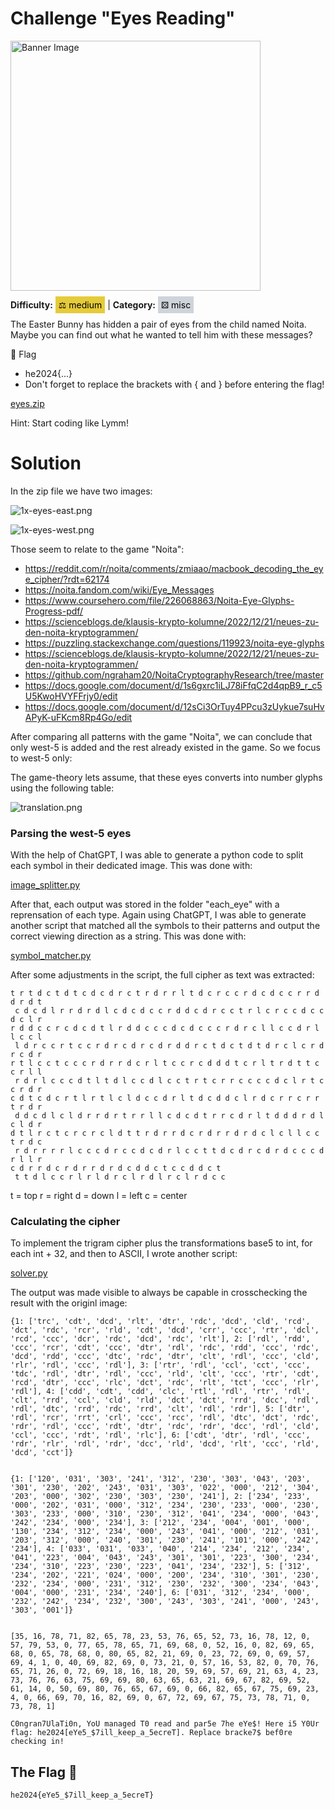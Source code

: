 # Challenge "Eyes Reading"
<img src="./banner.jpg" width="400px" alt="Banner Image" /><br/>

**Difficulty:** <span style="background-color: #e6cb39; padding: 5px; color: black;">⚖️ medium</span> | **Category:** <span style="background-color: #ced4da; padding: 5px; color: black;">⚄ misc</span>

The Easter Bunny has hidden a pair of eyes from the child named Noita. Maybe you can find out what he wanted to tell him with these messages?

🚩 Flag
- he2024{...}
- Don't forget to replace the brackets with { and } before entering the flag!

[eyes.zip](eyes.zip)

Hint: Start coding like Lymm!

# Solution
In the zip file we have two images:

![1x-eyes-east.png](eyes/1x-eyes-east.png)

![1x-eyes-west.png](eyes/1x-eyes-west.png)

Those seem to relate to the game "Noita":
- https://reddit.com/r/noita/comments/zmiaao/macbook_decoding_the_eye_cipher/?rdt=62174
- https://noita.fandom.com/wiki/Eye_Messages
- https://www.coursehero.com/file/226068863/Noita-Eye-Glyphs-Progress-pdf/
- https://scienceblogs.de/klausis-krypto-kolumne/2022/12/21/neues-zu-den-noita-kryptogrammen/
- https://puzzling.stackexchange.com/questions/119923/noita-eye-glyphs
- https://scienceblogs.de/klausis-krypto-kolumne/2022/12/21/neues-zu-den-noita-kryptogrammen/
- https://github.com/ngraham20/NoitaCryptographyResearch/tree/master
- https://docs.google.com/document/d/1s6gxrc1iLJ78iFfqC2d4qpB9_r_c5U5KwoHVYFFrjy0/edit
- https://docs.google.com/document/d/12sCi3OrTuy4PPcu3zUykue7suHvAPyK-uFKcm8Rp4Go/edit

After comparing all patterns with the game "Noita", we can conclude that only west-5 is added and the rest already existed in the game. So we focus to west-5 only:

The game-theory lets assume, that these eyes converts into number glyphs using the following table:

![translation.png](images/translation.png)

### Parsing the west-5 eyes
With the help of ChatGPT, I was able to generate a python code to split each symbol in their dedicated image. This was done with: 

[image_splitter.py](image_splitter.py)

After that, each output was stored in the folder "each_eye" with a reprensation of each type. Again using ChatGPT, I was able to generate another script that matched all the symbols to their patterns and output the correct viewing direction as a string. This was done with:

[symbol_matcher.py](symbol_matcher.py)

After some adjustments in the script, the full cipher as text was extracted:

    t r t d c t d t c d c d r c t r d r r l t d c r c c r d c d c c r r d d r d t 
     c d c d l r r d r d l c d c d c c r d d c d r c c t r l c r c c d c c d c l r 
    r d d c c r c d c d t l r d d c c c d c d c c c r d r c l l c c d r l l c c l 
     l d r c c r t c c r d r c d r c d r d d r c t d c t d t d r c l c r d r c d r 
    r t l c c t c c c r d r r d c r l t c c r c d d d t c r l t r d t t c c r l l 
     r d r l c c c d t l t d l c c d l c c t r t c r r c c c c d c l r t c c r d r 
    c d t c d c r t l r t l c l d c c d r l t d c d d c l r d c r r c r r t r d r 
     d d c d l c l d r r d r t r r l l c d c d t r r c d r l t d d d r d l c l d r 
    d t l r c t c r c r c l d t t r d r r d c r d r r d r d c l c l l c c t r d c 
     r d r r r r l c c c d r c c d c d r l c c t t d c d r c d r d c c c d r l l r 
    c d r r d c r d r r d r d c d d c t c c d d c t 
     t t d l c c r l r l d r c l r d l r c l r d c c 

t = top
r = right
d = down
l = left
c = center

### Calculating the cipher
To implement the trigram cipher plus the transformations base5 to int, for each int + 32, and then to ASCII, I wrote another script:

[solver.py](solver.py)

The output was made visible to always be capable in crosschecking the result with the originl image:

    {1: ['trc', 'cdt', 'dcd', 'rlt', 'dtr', 'rdc', 'dcd', 'cld', 'rcd', 'dct', 'rdc', 'rcr', 'rld', 'cdt', 'dcd', 'crr', 'ccc', 'rtr', 'dcl', 'rcd', 'ccc', 'dcr', 'rdc', 'dcd', 'rdc', 'rlt'], 2: ['rdl', 'rdd', 'ccc', 'rcr', 'cdt', 'ccc', 'dtr', 'rdl', 'rdc', 'rdd', 'ccc', 'rdc', 'dcd', 'rdd', 'ccc', 'dtc', 'rdc', 'dtr', 'clt', 'rdl', 'ccc', 'cld', 'rlr', 'rdl', 'ccc', 'rdl'], 3: ['rtr', 'rdl', 'ccl', 'cct', 'ccc', 'tdc', 'rdl', 'dtr', 'rdl', 'ccc', 'rld', 'clt', 'ccc', 'rtr', 'cdt', 'rcd', 'dtr', 'ccc', 'rlc', 'dct', 'rdc', 'rlt', 'tct', 'ccc', 'rlr', 'rdl'], 4: ['cdd', 'cdt', 'cdd', 'clc', 'rtl', 'rdl', 'rtr', 'rdl', 'clt', 'rrd', 'ccl', 'cld', 'rld', 'dct', 'dct', 'rrd', 'dcc', 'rdl', 'rdl', 'dtc', 'rrd', 'rdc', 'rrd', 'clt', 'rdl', 'rdr'], 5: ['dtr', 'rdl', 'rcr', 'rrt', 'crl', 'ccc', 'rcc', 'rdl', 'dtc', 'dct', 'rdc', 'rdr', 'rdl', 'ccc', 'rdt', 'dtr', 'rdc', 'rdr', 'dcc', 'rdl', 'cld', 'ccl', 'ccc', 'rdt', 'rdl', 'rlc'], 6: ['cdt', 'dtr', 'rdl', 'ccc', 'rdr', 'rlr', 'rdl', 'rdr', 'dcc', 'rld', 'dcd', 'rlt', 'ccc', 'rld', 'dcd', 'cct']}


    {1: ['120', '031', '303', '241', '312', '230', '303', '043', '203', '301', '230', '202', '243', '031', '303', '022', '000', '212', '304', '203', '000', '302', '230', '303', '230', '241'], 2: ['234', '233', '000', '202', '031', '000', '312', '234', '230', '233', '000', '230', '303', '233', '000', '310', '230', '312', '041', '234', '000', '043', '242', '234', '000', '234'], 3: ['212', '234', '004', '001', '000', '130', '234', '312', '234', '000', '243', '041', '000', '212', '031', '203', '312', '000', '240', '301', '230', '241', '101', '000', '242', '234'], 4: ['033', '031', '033', '040', '214', '234', '212', '234', '041', '223', '004', '043', '243', '301', '301', '223', '300', '234', '234', '310', '223', '230', '223', '041', '234', '232'], 5: ['312', '234', '202', '221', '024', '000', '200', '234', '310', '301', '230', '232', '234', '000', '231', '312', '230', '232', '300', '234', '043', '004', '000', '231', '234', '240'], 6: ['031', '312', '234', '000', '232', '242', '234', '232', '300', '243', '303', '241', '000', '243', '303', '001']}


    [35, 16, 78, 71, 82, 65, 78, 23, 53, 76, 65, 52, 73, 16, 78, 12, 0, 57, 79, 53, 0, 77, 65, 78, 65, 71, 69, 68, 0, 52, 16, 0, 82, 69, 65, 68, 0, 65, 78, 68, 0, 80, 65, 82, 21, 69, 0, 23, 72, 69, 0, 69, 57, 69, 4, 1, 0, 40, 69, 82, 69, 0, 73, 21, 0, 57, 16, 53, 82, 0, 70, 76, 65, 71, 26, 0, 72, 69, 18, 16, 18, 20, 59, 69, 57, 69, 21, 63, 4, 23, 73, 76, 76, 63, 75, 69, 69, 80, 63, 65, 63, 21, 69, 67, 82, 69, 52, 61, 14, 0, 50, 69, 80, 76, 65, 67, 69, 0, 66, 82, 65, 67, 75, 69, 23, 4, 0, 66, 69, 70, 16, 82, 69, 0, 67, 72, 69, 67, 75, 73, 78, 71, 0, 73, 78, 1]

    C0ngran7UlaTi0n, YoU managed T0 read and par5e 7he eYe$! Here i5 Y0Ur flag: he2024[eYe5_$7ill_keep_a_5ecreT]. Replace bracke7$ bef0re checking in!


## The Flag 🚩
    he2024{eYe5_$7ill_keep_a_5ecreT}
